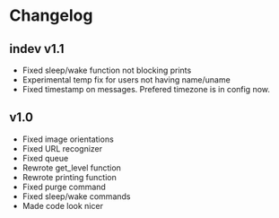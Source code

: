 # Changelog

## indev v1.1
- Fixed sleep/wake function not blocking prints
- Experimental temp fix for users not having name/uname
- Fixed timestamp on messages. Prefered timezone is in config now.

## v1.0
- Fixed image orientations
- Fixed URL recognizer
- Fixed queue
- Rewrote get_level function
- Rewrote printing function
- Fixed purge command
- Fixed sleep/wake commands
- Made code look nicer
